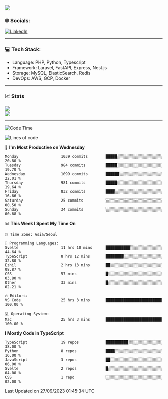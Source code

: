 <!--[![](https://visitcount.itsvg.in/api?id=jin-wk&icon=7&color=12)](https://visitcount.itsvg.in)-->
<!--[![Hits](https://hits.seeyoufarm.com/api/count/incr/badge.svg?url=https%3A%2F%2Fgithub.com%2Fjin-wk&count_bg=%235F625C&title_bg=%23555555&icon=github.svg&icon_color=%23E7E7E7&title=Hits&edge_flat=false)](https://hits.seeyoufarm.com)-->
![](https://komarev.com/ghpvc/?username=jin-wk&color=lightgrey&style=for-the-badge)

### 🌐 Socials:
[![LinkedIn](https://img.shields.io/badge/LinkedIn-%230077B5.svg?logo=linkedin&logoColor=white)](https://linkedin.com/in/jinwook-lee-242625241) 

---

### 💻 Tech Stack:
  - Language: PHP, Python, Typescript
  - Framework: Laravel, FastAPI, Express, Nest.js
  - Storage: MySQL, ElasticSearch, Redis
  - DevOps: AWS, GCP, Docker

---

### 📈 Stats
![](https://github-readme-stats.vercel.app/api?username=jin-wk&theme=dark&hide_border=true&include_all_commits=true&count_private=true)<br/>
![](https://github-readme-streak-stats.herokuapp.com/?user=jin-wk&theme=dark&hide_border=true)<br/>

---

<!--START_SECTION:waka-->
![Code Time](http://img.shields.io/badge/Code%20Time-783%20hrs%2010%20mins-blue)

![Lines of code](https://img.shields.io/badge/From%20Hello%20World%20I%27ve%20Written-1.3%20million%20lines%20of%20code-blue)

📅 **I'm Most Productive on Wednesday** 

```text
Monday                   1039 commits        █████░░░░░░░░░░░░░░░░░░░░   20.80 % 
Tuesday                  984 commits         █████░░░░░░░░░░░░░░░░░░░░   19.70 % 
Wednesday                1099 commits        ██████░░░░░░░░░░░░░░░░░░░   22.01 % 
Thursday                 981 commits         █████░░░░░░░░░░░░░░░░░░░░   19.64 % 
Friday                   832 commits         ████░░░░░░░░░░░░░░░░░░░░░   16.66 % 
Saturday                 25 commits          ░░░░░░░░░░░░░░░░░░░░░░░░░   00.50 % 
Sunday                   34 commits          ░░░░░░░░░░░░░░░░░░░░░░░░░   00.68 % 
```


📊 **This Week I Spent My Time On** 

```text
🕑︎ Time Zone: Asia/Seoul

💬 Programming Languages: 
Svelte                   11 hrs 10 mins      ███████████░░░░░░░░░░░░░░   44.64 % 
TypeScript               8 hrs 12 mins       ████████░░░░░░░░░░░░░░░░░   32.80 % 
Ezhil                    2 hrs 13 mins       ██░░░░░░░░░░░░░░░░░░░░░░░   08.87 % 
CSS                      57 mins             █░░░░░░░░░░░░░░░░░░░░░░░░   03.80 % 
Other                    33 mins             █░░░░░░░░░░░░░░░░░░░░░░░░   02.21 % 

🔥 Editors: 
VS Code                  25 hrs 3 mins       █████████████████████████   100.00 % 

💻 Operating System: 
Mac                      25 hrs 3 mins       █████████████████████████   100.00 % 
```

**I Mostly Code in TypeScript** 

```text
TypeScript               19 repos            ██████████░░░░░░░░░░░░░░░   38.00 % 
Python                   8 repos             ████░░░░░░░░░░░░░░░░░░░░░   16.00 % 
JavaScript               3 repos             ██░░░░░░░░░░░░░░░░░░░░░░░   06.00 % 
Svelte                   2 repos             █░░░░░░░░░░░░░░░░░░░░░░░░   04.00 % 
CSS                      1 repo              ░░░░░░░░░░░░░░░░░░░░░░░░░   02.00 % 
```




 Last Updated on 27/09/2023 01:45:34 UTC
<!--END_SECTION:waka-->
